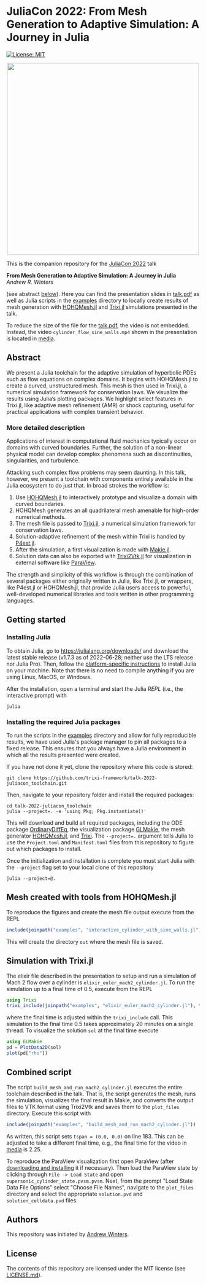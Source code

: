 # JuliaCon 2022: From Mesh Generation to Adaptive Simulation: A Journey in Julia

[![License: MIT](https://img.shields.io/badge/License-MIT-success.svg)](https://opensource.org/licenses/MIT)

<p align="center">
  <a href="https://www.youtube.com/watch?v=hoViWRAhCBE" target="_blank" rel="noopener noreferrer"><img
    src="https://user-images.githubusercontent.com/25242486/176432903-668ce8bf-4119-4d15-a46e-a1df90944e14.png"
    width="500px" /></a>
</p>

This is the companion repository for the [JuliaCon 2022](https://juliacon.org/2022) talk

**From Mesh Generation to Adaptive Simulation: A Journey in Julia**<br>
*Andrew R. Winters*<br>

(see abstract [below](#abstract)). Here you can find the presentation slides
in [talk.pdf](talk.pdf) as well as Julia scripts in the [examples](examples/)
directory to locally create results of mesh generation with
[HOHQMesh.jl](https://github.com/trixi-framework/HOHQMesh.jl)
and [Trixi.jl](https://github.com/trixi-framework/Trixi.jl) simulations
presented in the talk.

To reduce the size of the file for the [talk.pdf](talk.pdf), the video is not
embedded. Instead, the video `cylinder_flow_sine_walls.mp4` shown in the
presentation is located in [media](media/).


## Abstract

We present a Julia toolchain for the adaptive simulation of hyperbolic PDEs
such as flow equations on complex domains. It begins with HOHQMesh.jl to
create a curved, unstructured mesh. This mesh is then used in Trixi.jl, a
numerical simulation framework for conservation laws. We visualize the
results using Julia’s plotting packages. We highlight select features
in Trixi.jl, like adaptive mesh refinement (AMR) or shock capturing,
useful for practical applications with complex transient behavior.


### More detailed description

Applications of interest in computational fluid mechanics typically occur
on domains with curved boundaries. Further, the solution of a non-linear
physical model can develop complex phenomena such as discontinuities,
singularities, and turbulence.

Attacking such complex flow problems may seem daunting. In this talk,
however, we present a toolchain with components entirely available in
the Julia ecosystem to do just that. In broad strokes the workflow is:

1. Use [HOHQMesh.jl](https://github.com/trixi-framework/HOHQMesh.jl)
   to interactively prototype and visualize a domain with curved boundaries.
2. HOHQMesh generates an all quadrilateral mesh amenable for high-order numerical
   methods.
3. The mesh file is passed to [Trixi.jl](https://github.com/trixi-framework/Trixi.jl),
   a numerical simulation framework for conservation laws.
4. Solution-adaptive refinement of the mesh within Trixi is handled by
   [P4est.jl](https://github.com/trixi-framework/P4est.jl).
5. After the simulation, a first visualization is made with
   [Makie.jl](https://makie.juliaplots.org/stable/).
6. Solution data can also be exported with
   [Trixi2Vtk.jl](https://github.com/trixi-framework/Trixi2Vtk.jl)
   for visualization in
   external software like [ParaView](https://www.paraview.org/).

The strength and simplicity of this workflow is through the combination
of several packages either originally written in Julia, like Trixi.jl,
or wrappers, like P4est.jl or HOHQMesh.jl, that provide Julia users access
to powerful, well-developed numerical libraries and tools written in other
programming languages.

## Getting started


### Installing Julia
To obtain Julia, go to https://julialang.org/downloads/ and download the latest
stable release (v1.7.3 as of 2022-06-28; neither use the LTS release nor
Julia Pro). Then, follow the
[platform-specific instructions](https://julialang.org/downloads/platform/)
to install Julia on your machine. Note that there is no need to compile anything
if you are using Linux, MacOS, or Windows.

After the installation, open a terminal and start the Julia *REPL*
(i.e., the interactive prompt) with
```shell
julia
```

### Installing the required Julia packages
To run the scripts in the [examples](examples/) directory and allow for
fully reproducible results, we have used Julia's package manager
to pin all packages to a fixed release. This ensures that you always have a
Julia environment in which all the results presented were created.

If you have not done it yet, clone the repository where this code is stored:
```shell
git clone https://github.com/trixi-framework/talk-2022-juliacon_toolchain.git
```
Then, navigate to your repository folder and install the required packages:
```shell
cd talk-2022-juliacon_toolchain
julia --project=. -e 'using Pkg; Pkg.instantiate()'
```
This will download and build all required packages, including the ODE package
[OrdinaryDiffEq](https://github.com/SciML/OrdinaryDiffEq.jl), the visualization
package [GLMakie](https://github.com/JuliaPlots/Makie.jl/tree/master/GLMakie),
the mesh generator [HOHQMesh.jl](https://github.com/trixi-framework/HOHQMesh.jl),
and [Trixi](https://github.com/trixi-framework/Trixi.jl).
The `--project=.` argument tells Julia to use the `Project.toml`
and `Manifest.toml` files from this repository to figure out which packages to install.

Once the initialization and installation is complete you must start Julia with the
`--project` flag set to your local clone of this repository
```shell
julia --project=@.
```


## Mesh created with tools from HOHQMesh.jl
To reproduce the figures and create the mesh file output execute from the REPL
```julia
include(joinpath("examples", "interactive_cylinder_with_sine_walls.jl"))
```
This will create the directory `out` where the mesh file is saved.

## Simulation with Trixi.jl
The elixir file described in the presentation to setup and run a simulation
of Mach 2 flow over a cylinder is `elixir_euler_mach2_cylinder.jl`.
To run the simulation up to a final time of 0.5, execute from the REPL
```julia
using Trixi
trixi_include(joinpath("examples", "elixir_euler_mach2_cylinder.jl"), tspan=(0.0,0.5))
```
where the final time is adjusted within the `trixi_include` call.
This simulation to the final time 0.5 takes approximately 20 minutes on a single thread.
To visualize the solution `sol` at the final time execute
```julia
using GLMakie
pd = PlotData2D(sol)
plot(pd["rho"])
```

## Combined script
The script `build_mesh_and_run_mach2_cylinder.jl` executes the entire toolchain
described in the talk. That is, the script generates the mesh, runs the simulation,
visualizes the final result in Makie, and converts the output files to VTK format
using Trixi2Vtk and saves them to the `plot_files` directory. Execute this script with
```julia
include(joinpath("examples", "build_mesh_and_run_mach2_cylinder.jl"))
```

As written, this script sets `tspan = (0.0, 0.0)` on line 183. This can be adjusted
to take a different final time, e.g., the final time for the video in [media](media/)
is 2.25.

To reproduce the ParaView visualization first open ParaView (after
[downloading and installing](https://www.paraview.org/download/) it if necessary).
Then load the ParaView state by clicking
through `File -> Load State` and open `supersonic_cylinder_state.pvsm.pvsm`.
Next, from the prompt "Load State Data File Options" select "Choose File Names",
navigate to the `plot_files` directory and select the appropriate
`solution.pvd` and `solution_celldata.pvd` files.


## Authors
This repository was initiated by
[Andrew Winters](https://liu.se/en/employee/andwi94).


## License
The contents of this repository are licensed under the MIT license
(see [LICENSE.md](LICENSE.md)).
